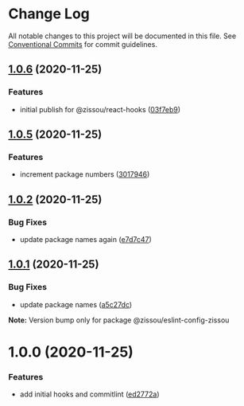 # Change Log

All notable changes to this project will be documented in this file.
See [Conventional Commits](https://conventionalcommits.org) for commit guidelines.

## [1.0.6](https://github.com/benpjenkins/eslint-config-zissou/compare/v1.0.5...v1.0.6) (2020-11-25)


### Features

* initial publish for @zissou/react-hooks ([03f7eb9](https://github.com/benpjenkins/eslint-config-zissou/commit/03f7eb96f21132557984ef11fa80d380af46a465))





## [1.0.5](https://github.com/benpjenkins/eslint-config-zissou/compare/v1.0.2...v1.0.5) (2020-11-25)


### Features

* increment package numbers ([3017946](https://github.com/benpjenkins/eslint-config-zissou/commit/301794679797f8f2947c6512ee054235c54e4033))





## [1.0.2](https://github.com/benpjenkins/eslint-config-zissou/compare/v1.0.1...v1.0.2) (2020-11-25)


### Bug Fixes

* update package names again ([e7d7c47](https://github.com/benpjenkins/eslint-config-zissou/commit/e7d7c473c14a9f54eca870216844e759ca8202ad))





## [1.0.1](https://github.com/benpjenkins/eslint-config-zissou/compare/v1.0.0...v1.0.1) (2020-11-25)


### Bug Fixes

* update package names ([a5c27dc](https://github.com/benpjenkins/eslint-config-zissou/commit/a5c27dc7c6f5722a8e779c868d71b6b552410e1b))







**Note:** Version bump only for package @zissou/eslint-config-zissou





# 1.0.0 (2020-11-25)


### Features

* add initial hooks and commitlint ([ed2772a](https://github.com/benpjenkins/eslint-config-zissou/commit/ed2772ae8df05a7a314dcb94eb78e067b1a6e733))
